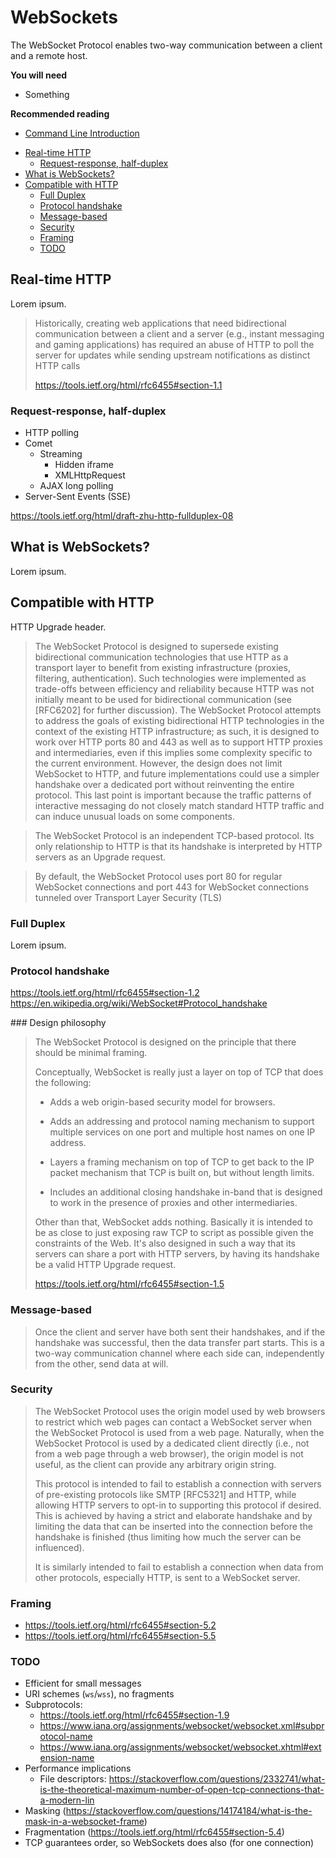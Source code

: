 # WebSockets

The WebSocket Protocol enables two-way communication between a client and a
remote host.

**You will need**

* Something

**Recommended reading**

* [Command Line Introduction](../cli/)

<!-- START doctoc generated TOC please keep comment here to allow auto update -->
<!-- DON'T EDIT THIS SECTION, INSTEAD RE-RUN doctoc TO UPDATE -->


- [Real-time HTTP](#real-time-http)
  - [Request-response, half-duplex](#request-response-half-duplex)
- [What is WebSockets?](#what-is-websockets)
- [Compatible with HTTP](#compatible-with-http)
  - [Full Duplex](#full-duplex)
  - [Protocol handshake](#protocol-handshake)
  - [Message-based](#message-based)
  - [Security](#security)
  - [Framing](#framing)
  - [TODO](#todo)

<!-- END doctoc generated TOC please keep comment here to allow auto update -->



## Real-time HTTP

Lorem ipsum.

> Historically, creating web applications that need bidirectional communication
> between a client and a server (e.g., instant messaging and gaming
> applications) has required an abuse of HTTP to poll the server for updates
> while sending upstream notifications as distinct HTTP calls
>
> https://tools.ietf.org/html/rfc6455#section-1.1

### Request-response, half-duplex

* HTTP polling
* Comet
  * Streaming
    * Hidden iframe
    * XMLHttpRequest
  * AJAX long polling
* Server-Sent Events (SSE)

https://tools.ietf.org/html/draft-zhu-http-fullduplex-08



## What is WebSockets?

Lorem ipsum.

## Compatible with HTTP

HTTP Upgrade header.

> The WebSocket Protocol is designed to supersede existing bidirectional
> communication technologies that use HTTP as a transport layer to benefit from
> existing infrastructure (proxies, filtering, authentication).  Such
> technologies were implemented as trade-offs between efficiency and reliability
> because HTTP was not initially meant to be used for bidirectional
> communication (see [RFC6202] for further discussion).  The WebSocket Protocol
> attempts to address the goals of existing bidirectional HTTP technologies in
> the context of the existing HTTP infrastructure; as such, it is designed to
> work over HTTP ports 80 and 443 as well as to support HTTP proxies and
> intermediaries, even if this implies some complexity specific to the current
> environment.  However, the design does not limit WebSocket to HTTP, and future
> implementations could use a simpler handshake over a dedicated port without
> reinventing the entire protocol.  This last point is important because the
> traffic patterns of interactive messaging do not closely match standard HTTP
> traffic and can induce unusual loads on some components.

> The WebSocket Protocol is an independent TCP-based protocol.  Its only
> relationship to HTTP is that its handshake is interpreted by HTTP servers as
> an Upgrade request.

> By default, the WebSocket Protocol uses port 80 for regular WebSocket
> connections and port 443 for WebSocket connections tunneled over Transport
> Layer Security (TLS)

### Full Duplex

Lorem ipsum.

### Protocol handshake

https://tools.ietf.org/html/rfc6455#section-1.2
https://en.wikipedia.org/wiki/WebSocket#Protocol_handshake

### Design philosophy

> The WebSocket Protocol is designed on the principle that there should be
> minimal framing.
>
> Conceptually, WebSocket is really just a layer on top of TCP that does the
> following:
>
> * Adds a web origin-based security model for browsers.
>
> * Adds an addressing and protocol naming mechanism to support multiple
>   services on one port and multiple host names on one IP address.
>
> * Layers a framing mechanism on top of TCP to get back to the IP
>   packet mechanism that TCP is built on, but without length limits.
>
> * Includes an additional closing handshake in-band that is designed to work in
>   the presence of proxies and other intermediaries.
>
> Other than that, WebSocket adds nothing.  Basically it is intended to be as
> close to just exposing raw TCP to script as possible given the constraints of
> the Web.  It's also designed in such a way that its servers can share a port
> with HTTP servers, by having its handshake be a valid HTTP Upgrade request.
>
> https://tools.ietf.org/html/rfc6455#section-1.5

### Message-based

> Once the client and server have both sent their handshakes, and if the
> handshake was successful, then the data transfer part starts. This is a
> two-way communication channel where each side can, independently from the
> other, send data at will.

### Security

> The WebSocket Protocol uses the origin model used by web browsers to restrict
> which web pages can contact a WebSocket server when the WebSocket Protocol is
> used from a web page.  Naturally, when the WebSocket Protocol is used by a
> dedicated client directly (i.e., not from a web page through a web browser),
> the origin model is not useful, as the client can provide any arbitrary origin
> string.
>
> This protocol is intended to fail to establish a connection with servers of
> pre-existing protocols like SMTP [RFC5321] and HTTP, while allowing HTTP
> servers to opt-in to supporting this protocol if desired.  This is achieved by
> having a strict and elaborate handshake and by limiting the data that can be
> inserted into the connection before the handshake is finished (thus limiting
> how much the server can be influenced).
>
> It is similarly intended to fail to establish a connection when data from
> other protocols, especially HTTP, is sent to a WebSocket server.

### Framing

* https://tools.ietf.org/html/rfc6455#section-5.2
* https://tools.ietf.org/html/rfc6455#section-5.5

### TODO

* Efficient for small messages
* URI schemes (`ws`/`wss`), no fragments
* Subprotocols:
  * https://tools.ietf.org/html/rfc6455#section-1.9
  * https://www.iana.org/assignments/websocket/websocket.xml#subprotocol-name
  * https://www.iana.org/assignments/websocket/websocket.xhtml#extension-name
* Performance implications
  * File descriptors: https://stackoverflow.com/questions/2332741/what-is-the-theoretical-maximum-number-of-open-tcp-connections-that-a-modern-lin
* Masking (https://stackoverflow.com/questions/14174184/what-is-the-mask-in-a-websocket-frame)
* Fragmentation (https://tools.ietf.org/html/rfc6455#section-5.4)
* TCP guarantees order, so WebSockets does also (for one connection)